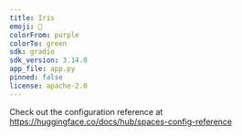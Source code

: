 ```yaml
---
title: Iris
emoji: 🐢
colorFrom: purple
colorTo: green
sdk: gradio
sdk_version: 3.14.0
app_file: app.py
pinned: false
license: apache-2.0
---
```


Check out the configuration reference at https://huggingface.co/docs/hub/spaces-config-reference
